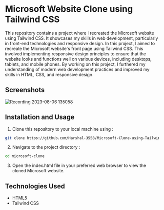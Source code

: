 # Microsoft Website Clone using Tailwind CSS
This repository contains a project where I recreated the Microsoft website using Tailwind CSS. It showcases my skills in web development, particularly in front-end technologies and responsive design. In this project, I aimed to recreate the Microsoft website's front page using Tailwind CSS. This involved implementing responsive design principles to ensure that the website looks and functions well on various devices, including desktops, tablets, and mobile phones. By working on this project, I furthered my understanding of modern web development practices and improved my skills in HTML, CSS, and responsive design.

## Screenshots
![Recording 2023-08-06 135058](https://github.com/Harshal-3558/Microsoft-Clone-using-Tailwind-CSS/assets/139840722/da048238-9131-4565-8ad1-248cdb9efbd2)



## Installation and Usage
1. Clone this repository to your local machine using :
```bash
git clone https://github.com/Harshal-3558/Microsoft-Clone-using-Tailwind-CSS.git
```
2. Navigate to the project directory :
```bash
cd microsoft-clone
```
3. Open the index.html file in your preferred web browser to view the cloned Microsoft website.
   
## Technologies Used
- HTML5
- Tailwind CSS

